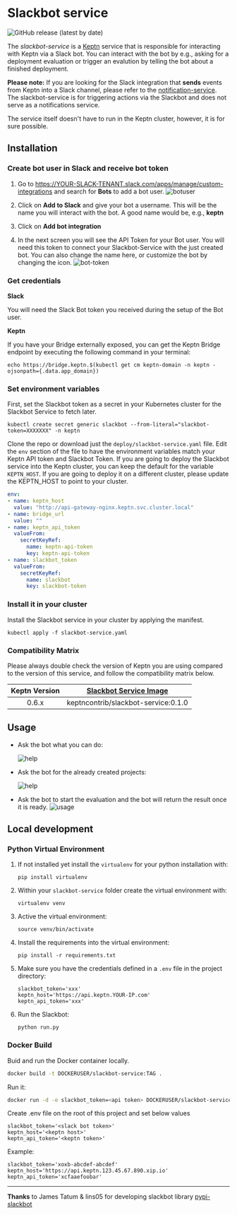 # Slackbot service

![GitHub release (latest by date)](https://img.shields.io/github/v/release/keptn-contrib/slackbot-service?include_prereleases)

The *slackbot-service* is a [Keptn](https://keptn.sh) service that is responsible for interacting with Keptn via a Slack bot. You can interact with the bot by e.g., asking for a deployment evaluation or trigger an evalution by telling the bot about a finished deployment.

**Please note:** If you are looking for the Slack integration that **sends** events from Keptn into a Slack channel, please refer to the [notification-service](https://github.com/keptn-contrib/notification-service). The slackbot-service is for triggering actions via the Slackbot and does not serve as a notifications service.

The service itself doesn't have to run in the Keptn cluster, however, it is for sure possible. 


## Installation

### Create bot user in Slack and receive bot token

1. Go to https://YOUR-SLACK-TENANT.slack.com/apps/manage/custom-integrations and search for **Bots** to add a bot user.
    ![botuser](./images/bot-user.png)

1. Click on **Add to Slack** and give your bot a username. This will be the name you will interact with the bot. A good name would be, e.g., **keptn**

1. Click on **Add bot integration**

1. In the next screen you will see the API Token for your Bot user. You will need this token to connect your Slackbot-Service with the just created bot.
    You can also change the name here, or customize the bot by changing the icon.
    ![bot-token](./images/bot-token.png)

<!--
alternative way

1. Create Slack app

    https://api.slack.com/apps?new_app=1

1.
-->


### Get credentials

**Slack**

You will need the Slack Bot token you received during the setup of the Bot user.

**Keptn**


If you have your Bridge externally exposed, you can get the Keptn Bridge endpoint by executing the following command in your terminal:
```
echo https://bridge.keptn.$(kubectl get cm keptn-domain -n keptn -ojsonpath={.data.app_domain})
```


### Set environment variables

First, set the Slackbot token as a secret in your Kubernetes cluster for the Slackbot Service to fetch later.

```
kubectl create secret generic slackbot --from-literal="slackbot-token=XXXXXXX" -n keptn
```

Clone the repo or download just the `deploy/slackbot-service.yaml` file.
Edit the `env` section of the file to have the environment variables match your Keptn API token and Slackbot Token.
If you are going to deploy the Slackbot service into the Keptn cluster, you can keep the default for the variable `KEPTN_HOST`. If you are going to deploy it on a different cluster, please update the KEPTN_HOST to point to your cluster.
```yaml
env:
- name: keptn_host
  value: "http://api-gateway-nginx.keptn.svc.cluster.local"
- name: bridge_url
  value: ""
- name: keptn_api_token
  valueFrom:
    secretKeyRef:
      name: keptn-api-token
      key: keptn-api-token
- name: slackbot_token
  valueFrom:
    secretKeyRef:
      name: slackbot
      key: slackbot-token
```

### Install it in your cluster

Install the Slackbot service in your cluster by applying the manifest.

```
kubectl apply -f slackbot-service.yaml
```

### Compatibility Matrix

Please always double check the version of Keptn you are using compared to the version of this service, and follow the compatibility matrix below.


| Keptn Version    | [Slackbot Service Image](https://hub.docker.com/r/keptncontrib/slackbot-service/tags) |
|:----------------:|:----------------------------------------:|
|       0.6.x      | keptncontrib/slackbot-service:0.1.0  |


## Usage

- Ask the bot what you can do:

    ![help](./images/demo-help.png)

- Ask the bot for the already created projects:

    ![help](./images/demo-projects.png)

- Ask the bot to start the evaluation and the bot will return the result once it is ready.
    ![usage](./images/demo-usage.png)



## Local development

### Python Virtual Environment

1. If not installed yet install the `virtualenv` for your python installation with:

    ```console
    pip install virtualenv
    ```

1. Within your `slackbot-service` folder create the virtual environment with: 

    ```console
    virtualenv venv
    ```

1. Active the virtual environment: 

    ```console
    source venv/bin/activate
    ```

1. Install the requirements into the virtual environment:

    ```console
    pip install -r requirements.txt
    ```

1. Make sure you have the credentials defined in a `.env` file in the project directory:

    ```
    slackbot_token='xxx'
    keptn_host='https://api.keptn.YOUR-IP.com'
    keptn_api_token='xxx'
    ```

1. Run the Slackbot:

    ```console
    python run.py
    ```

### Docker Build

Buid and run the Docker container locally.

```sh
docker build -t DOCKERUSER/slackbot-service:TAG .
```
Run it:

```sh
docker run -d -e slackbot_token=<api token> DOCKERUSER/slackbot-service:TAG
```

Create .env file on the root of this project and set below values
```
slackbot_token='<slack bot token>'
keptn_host='<keptn host>'
keptn_api_token='<keptn token>'
 ```


Example:
```
slackbot_token='xoxb-abcdef-abcdef'
keptn_host='https://api.keptn.123.45.67.890.xip.io'
keptn_api_token='xcfaaefoobar'
```
---


**Thanks** to James Tatum & lins05  for developing slackbot library [pypi-slackbot](https://pypi.org/project/slackbot/)

